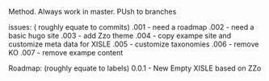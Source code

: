 Method.  Always work in master.  PUsh to branches

issues: ( roughly equate to commits)
.001 - need a roadmap
.002 - need a basic hugo site
.003 - add Zzo theme
.004 - copy exampe site and customize meta data for XISLE
.005 - customize taxonomies
.006 - remove KO
.007 - remove exampe content


Roadmap: (roughly equate to labels)
0.0.1 - New Empty XISLE based on ZZo

